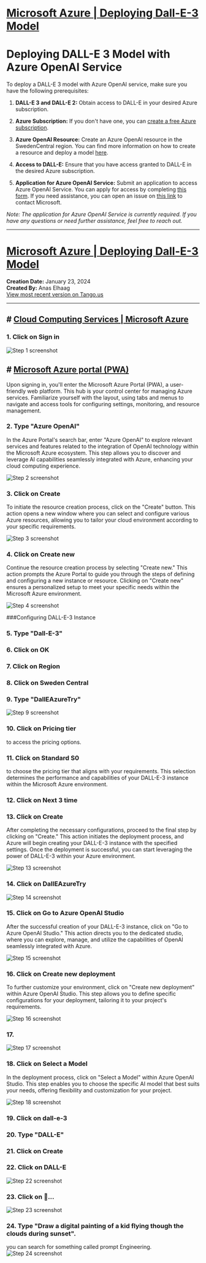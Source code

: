 # [Microsoft Azure | Deploying Dall-E-3 Model](https://app.tango.us/app/workflow/77564e19-90af-465f-8199-1769f76ab172?utm_source=markdown&utm_medium=markdown&utm_campaign=workflow%20export%20links)


# Deploying DALL-E 3 Model with Azure OpenAI Service

To deploy a DALL-E 3 model with Azure OpenAI service, make sure you have the following prerequisites:

1. **DALL-E 3 and DALL-E 2:** Obtain access to DALL-E in your desired Azure subscription.

2. **Azure Subscription:** If you don't have one, you can [create a free Azure subscription](https://azure.microsoft.com/en-gb/free/ai-services/?WT.mc_id=%3Fwt.mc_id%3Dstudentamb_298069).

3. **Azure OpenAI Resource:** Create an Azure OpenAI resource in the SwedenCentral region. You can find more information on how to create a resource and deploy a model [here](https://learn.microsoft.com/en-us/azure/ai-services/openai/how-to/create-resource?pivots=web-portal&WT.mc_id=%3Fwt.mc_id%3Dstudentamb_298069).

4. **Access to DALL-E:** Ensure that you have access granted to DALL-E in the desired Azure subscription.

5. **Application for Azure OpenAI Service:** Submit an application to access Azure OpenAI Service. You can apply for access by completing [this form](https://customervoice.microsoft.com/Pages/ResponsePage.aspx?id=v4j5cvGGr0GRqy180BHbR7en2Ais5pxKtso_Pz4b1_xUNTZBNzRKNlVQSFhZMU9aV09EVzYxWFdORCQlQCN0PWcu). If you need assistance, you can open an issue on [this link](https://customervoice.microsoft.com/Pages/ResponsePage.aspx?id=v4j5cvGGr0GRqy180BHbR7en2Ais5pxKtso_Pz4b1_xUNTZBNzRKNlVQSFhZMU9aV09EVzYxWFdORCQlQCN0PWcu) to contact Microsoft.

*Note: The application for Azure OpenAI Service is currently required. If you have any questions or need further assistance, feel free to reach out.*




***




# [Microsoft Azure | Deploying Dall-E-3 Model](https://app.tango.us/app/workflow/77564e19-90af-465f-8199-1769f76ab172?utm_source=markdown&utm_medium=markdown&utm_campaign=workflow%20export%20links)

__Creation Date:__ January 23, 2024  
__Created By:__ Anas Elhaag  
[View most recent version on Tango.us](https://app.tango.us/app/workflow/77564e19-90af-465f-8199-1769f76ab172?utm_source=markdown&utm_medium=markdown&utm_campaign=workflow%20export%20links)



***




## # [Cloud Computing Services | Microsoft Azure](https://azure.microsoft.com/en-us/?WT.mc_id=%3Fwt.mc_id%3Dstudentamb_298069)


### 1. Click on Sign in
![Step 1 screenshot](https://images.tango.us/workflows/77564e19-90af-465f-8199-1769f76ab172/steps/ceb6930d-24ae-48d9-8abc-6bd6545c39ec/09e994a6-02c1-4267-8e1c-ae7a57161641.png?crop=focalpoint&fit=crop&fp-x=0.5000&fp-y=0.5000&w=1200&border=2%2CF4F2F7&border-radius=8%2C8%2C8%2C8&border-radius-inner=8%2C8%2C8%2C8&blend-align=bottom&blend-mode=normal&blend-x=0&blend-w=1200&blend64=aHR0cHM6Ly9pbWFnZXMudGFuZ28udXMvc3RhdGljL21hZGUtd2l0aC10YW5nby13YXRlcm1hcmstdjIucG5n&mark-x=1125&mark-y=6&m64=aHR0cHM6Ly9pbWFnZXMudGFuZ28udXMvc3RhdGljL2JsYW5rLnBuZz9tYXNrPWNvcm5lcnMmYm9yZGVyPTQlMkNGRjc0NDImdz02OSZoPTgyJmZpdD1jcm9wJmNvcm5lci1yYWRpdXM9MTA%3D)


## # [Microsoft Azure portal (PWA)](https://portal.azure.com/)
Upon signing in, you'll enter the Microsoft Azure Portal (PWA), a user-friendly web platform. This hub is your control center for managing Azure services. Familiarize yourself with the layout, using tabs and menus to navigate and access tools for configuring settings, monitoring, and resource management.


### 2. Type "Azure OpenAI"

In the Azure Portal's search bar, enter "Azure OpenAI" to explore relevant services and features related to the integration of OpenAI technology within the Microsoft Azure ecosystem. This step allows you to discover and leverage AI capabilities seamlessly integrated with Azure, enhancing your cloud computing experience.

![Step 2 screenshot](https://images.tango.us/workflows/77564e19-90af-465f-8199-1769f76ab172/steps/efa765fc-0c2c-48a7-9f55-0ee2aad53d88/eb99fcf9-6f80-4f4f-bbad-ab79056d756c.png?crop=focalpoint&fit=crop&fp-x=0.5000&fp-y=0.5000&w=1200&border=2%2CF4F2F7&border-radius=8%2C8%2C8%2C8&border-radius-inner=8%2C8%2C8%2C8&blend-align=bottom&blend-mode=normal&blend-x=0&blend-w=1200&blend64=aHR0cHM6Ly9pbWFnZXMudGFuZ28udXMvc3RhdGljL21hZGUtd2l0aC10YW5nby13YXRlcm1hcmstdjIucG5n&mark-x=298&mark-y=6&m64=aHR0cHM6Ly9pbWFnZXMudGFuZ28udXMvc3RhdGljL2JsYW5rLnBuZz9tYXNrPWNvcm5lcnMmYm9yZGVyPTQlMkNGRjc0NDImdz00NTUmaD00NiZmaXQ9Y3JvcCZjb3JuZXItcmFkaXVzPTEw)


### 3. Click on Create
To initiate the resource creation process, click on the "Create" button. This action opens a new window where you can select and configure various Azure resources, allowing you to tailor your cloud environment according to your specific requirements.

![Step 3 screenshot](https://images.tango.us/workflows/77564e19-90af-465f-8199-1769f76ab172/steps/2c8d7c6e-f85f-4c02-9e78-744d1de56b0e/24ec5a12-5114-4725-9975-c8378132845a.png?crop=focalpoint&fit=crop&fp-x=0.5000&fp-y=0.5000&w=1200&border=2%2CF4F2F7&border-radius=8%2C8%2C8%2C8&border-radius-inner=8%2C8%2C8%2C8&blend-align=bottom&blend-mode=normal&blend-x=0&blend-w=1200&blend64=aHR0cHM6Ly9pbWFnZXMudGFuZ28udXMvc3RhdGljL21hZGUtd2l0aC10YW5nby13YXRlcm1hcmstdjIucG5n&mark-x=379&mark-y=172&m64=aHR0cHM6Ly9pbWFnZXMudGFuZ28udXMvc3RhdGljL2JsYW5rLnBuZz9tYXNrPWNvcm5lcnMmYm9yZGVyPTQlMkNGRjc0NDImdz0xMTUmaD02MCZmaXQ9Y3JvcCZjb3JuZXItcmFkaXVzPTEw)


### 4. Click on Create new

Continue the resource creation process by selecting "Create new." This action prompts the Azure Portal to guide you through the steps of defining and configuring a new instance or resource. Clicking on "Create new" ensures a personalized setup to meet your specific needs within the Microsoft Azure environment.

![Step 4 screenshot](https://images.tango.us/workflows/77564e19-90af-465f-8199-1769f76ab172/steps/c1d765f1-2f2d-4926-9be2-e45a2555d295/730b0afb-5fc9-4bae-be12-b17ab67ecf9e.png?crop=focalpoint&fit=crop&fp-x=0.5000&fp-y=0.5000&w=1200&border=2%2CF4F2F7&border-radius=8%2C8%2C8%2C8&border-radius-inner=8%2C8%2C8%2C8&blend-align=bottom&blend-mode=normal&blend-x=0&blend-w=1200&blend64=aHR0cHM6Ly9pbWFnZXMudGFuZ28udXMvc3RhdGljL21hZGUtd2l0aC10YW5nby13YXRlcm1hcmstdjIucG5n&mark-x=370&mark-y=551&m64=aHR0cHM6Ly9pbWFnZXMudGFuZ28udXMvc3RhdGljL2JsYW5rLnBuZz9tYXNrPWNvcm5lcnMmYm9yZGVyPTQlMkNGRjc0NDImdz05NyZoPTM0JmZpdD1jcm9wJmNvcm5lci1yYWRpdXM9MTA%3D)

###Configuring DALL-E-3 Instance

### 5. Type "Dall-E-3"

### 6. Click on OK

### 7. Click on Region

### 8. Click on Sweden Central

### 9. Type "DallEAzureTry"
![Step 9 screenshot](https://images.tango.us/workflows/77564e19-90af-465f-8199-1769f76ab172/steps/92dd6163-5f4f-4904-afc5-c4084fdf6d3c/5835df0c-46ff-483a-b3bc-04b789c4dabe.png?crop=focalpoint&fit=crop&fp-x=0.5613&fp-y=0.6265&fp-z=1.4456&w=1200&border=2%2CF4F2F7&border-radius=8%2C8%2C8%2C8&border-radius-inner=8%2C8%2C8%2C8&blend-align=bottom&blend-mode=normal&blend-x=0&blend-w=1200&blend64=aHR0cHM6Ly9pbWFnZXMudGFuZ28udXMvc3RhdGljL21hZGUtd2l0aC10YW5nby13YXRlcm1hcmstdjIucG5n&mark-x=161&mark-y=422&m64=aHR0cHM6Ly9pbWFnZXMudGFuZ28udXMvc3RhdGljL2JsYW5rLnBuZz9tYXNrPWNvcm5lcnMmYm9yZGVyPTYlMkNGRjc0NDImdz04NzgmaD02MiZmaXQ9Y3JvcCZjb3JuZXItcmFkaXVzPTEw)


### 10. Click on Pricing tier

to access the pricing options.

### 11. Click on Standard S0

to choose the pricing tier that aligns with your requirements. This selection determines the performance and capabilities of your DALL-E-3 instance within the Microsoft Azure environment.

### 12. Click on Next 3 time


### 13. Click on Create

After completing the necessary configurations, proceed to the final step by clicking on "Create." This action initiates the deployment process, and Azure will begin creating your DALL-E-3 instance with the specified settings. Once the deployment is successful, you can start leveraging the power of DALL-E-3 within your Azure environment.

![Step 13 screenshot](https://images.tango.us/workflows/77564e19-90af-465f-8199-1769f76ab172/steps/16f0ceab-5c9c-4ecb-a801-303060f6ddb6/1e88b3b4-53d6-479e-be5f-6b54a57eaad9.png?crop=focalpoint&fit=crop&fp-x=0.5000&fp-y=0.5000&w=1200&border=2%2CF4F2F7&border-radius=8%2C8%2C8%2C8&border-radius-inner=8%2C8%2C8%2C8&blend-align=bottom&blend-mode=normal&blend-x=0&blend-w=1200&blend64=aHR0cHM6Ly9pbWFnZXMudGFuZ28udXMvc3RhdGljL21hZGUtd2l0aC10YW5nby13YXRlcm1hcmstdjIucG5n&mark-x=275&mark-y=840&m64=aHR0cHM6Ly9pbWFnZXMudGFuZ28udXMvc3RhdGljL2JsYW5rLnBuZz9tYXNrPWNvcm5lcnMmYm9yZGVyPTQlMkNGRjc0NDImdz0xMTgmaD00MyZmaXQ9Y3JvcCZjb3JuZXItcmFkaXVzPTEw)


### 14. Click on DallEAzureTry
![Step 14 screenshot](https://images.tango.us/workflows/77564e19-90af-465f-8199-1769f76ab172/steps/eb756a3b-b60e-434e-84f6-b63c436371a1/592314f1-6f2b-467c-bddb-cbdfe024a035.png?crop=focalpoint&fit=crop&fp-x=0.4724&fp-y=0.5185&fp-z=2.5186&w=1200&border=2%2CF4F2F7&border-radius=8%2C8%2C8%2C8&border-radius-inner=8%2C8%2C8%2C8&blend-align=bottom&blend-mode=normal&blend-x=0&blend-w=1200&blend64=aHR0cHM6Ly9pbWFnZXMudGFuZ28udXMvc3RhdGljL21hZGUtd2l0aC10YW5nby13YXRlcm1hcmstdjIucG5n&mark-x=453&mark-y=411&m64=aHR0cHM6Ly9pbWFnZXMudGFuZ28udXMvc3RhdGljL2JsYW5rLnBuZz9tYXNrPWNvcm5lcnMmYm9yZGVyPTYlMkNGRjc0NDImdz0yOTMmaD04NCZmaXQ9Y3JvcCZjb3JuZXItcmFkaXVzPTEw)


### 15. Click on Go to Azure OpenAI Studio

After the successful creation of your DALL-E-3 instance, click on "Go to Azure OpenAI Studio." This action directs you to the dedicated studio, where you can explore, manage, and utilize the capabilities of OpenAI seamlessly integrated with Azure.

![Step 15 screenshot](https://images.tango.us/workflows/77564e19-90af-465f-8199-1769f76ab172/steps/1499e8cd-0a1a-4a55-862a-e7310b658790/038b0108-207c-4e3f-a18a-ad01a7da7fb1.png?crop=focalpoint&fit=crop&fp-x=0.4305&fp-y=0.2233&fp-z=1.8902&w=1200&border=2%2CF4F2F7&border-radius=8%2C8%2C8%2C8&border-radius-inner=8%2C8%2C8%2C8&blend-align=bottom&blend-mode=normal&blend-x=0&blend-w=1200&blend64=aHR0cHM6Ly9pbWFnZXMudGFuZ28udXMvc3RhdGljL21hZGUtd2l0aC10YW5nby13YXRlcm1hcmstdjIucG5n&mark-x=340&mark-y=326&m64=aHR0cHM6Ly9pbWFnZXMudGFuZ28udXMvc3RhdGljL2JsYW5rLnBuZz9tYXNrPWNvcm5lcnMmYm9yZGVyPTYlMkNGRjc0NDImdz01MjAmaD0xMTMmZml0PWNyb3AmY29ybmVyLXJhZGl1cz0xMA%3D%3D)


### 16. Click on Create new deployment

To further customize your environment, click on "Create new deployment" within Azure OpenAI Studio. This step allows you to define specific configurations for your deployment, tailoring it to your project's requirements.

![Step 16 screenshot](https://images.tango.us/workflows/77564e19-90af-465f-8199-1769f76ab172/steps/f82cf6a4-191a-4d5b-a5df-533be622f59d/4dd2612a-a45b-4141-b036-8610bdc16bb0.png?crop=focalpoint&fit=crop&fp-x=0.3358&fp-y=0.4794&fp-z=1.9014&w=1200&border=2%2CF4F2F7&border-radius=8%2C8%2C8%2C8&border-radius-inner=8%2C8%2C8%2C8&blend-align=bottom&blend-mode=normal&blend-x=0&blend-w=1200&blend64=aHR0cHM6Ly9pbWFnZXMudGFuZ28udXMvc3RhdGljL21hZGUtd2l0aC10YW5nby13YXRlcm1hcmstdjIucG5n&mark-x=342&mark-y=401&m64=aHR0cHM6Ly9pbWFnZXMudGFuZ28udXMvc3RhdGljL2JsYW5rLnBuZz9tYXNrPWNvcm5lcnMmYm9yZGVyPTYlMkNGRjc0NDImdz01MTYmaD0xMDMmZml0PWNyb3AmY29ybmVyLXJhZGl1cz0xMA%3D%3D)


### 17. 
![Step 17 screenshot](https://images.tango.us/workflows/77564e19-90af-465f-8199-1769f76ab172/steps/f55ec3bf-bd88-4067-a3c1-39b1ba25d5fb/90dfe91d-2960-486f-8c6f-38270754559a.png?crop=focalpoint&fit=crop&fp-x=0.1840&fp-y=0.3215&fp-z=1.9270&w=1200&border=2%2CF4F2F7&border-radius=8%2C8%2C8%2C8&border-radius-inner=8%2C8%2C8%2C8&blend-align=bottom&blend-mode=normal&blend-x=0&blend-w=1200&blend64=aHR0cHM6Ly9pbWFnZXMudGFuZ28udXMvc3RhdGljL21hZGUtd2l0aC10YW5nby13YXRlcm1hcmstdjIucG5n&mark-x=172&mark-y=398&m64=aHR0cHM6Ly9pbWFnZXMudGFuZ28udXMvc3RhdGljL2JsYW5rLnBuZz9tYXNrPWNvcm5lcnMmYm9yZGVyPTYlMkNGRjc0NDImdz01MDYmaD0xMTAmZml0PWNyb3AmY29ybmVyLXJhZGl1cz0xMA%3D%3D)


### 18. Click on Select a Model

In the deployment process, click on "Select a Model" within Azure OpenAI Studio. This step enables you to choose the specific AI model that best suits your needs, offering flexibility and customization for your project.

![Step 18 screenshot](https://images.tango.us/workflows/77564e19-90af-465f-8199-1769f76ab172/steps/1f6fe710-751e-4cf4-94dd-93f232dc7359/ffd8f90b-a742-4184-ae89-69c7bcf26471.png?crop=focalpoint&fit=crop&fp-x=0.4872&fp-y=0.4280&fp-z=1.2432&w=1200&border=2%2CF4F2F7&border-radius=8%2C8%2C8%2C8&border-radius-inner=8%2C8%2C8%2C8&blend-align=bottom&blend-mode=normal&blend-x=0&blend-w=1200&blend64=aHR0cHM6Ly9pbWFnZXMudGFuZ28udXMvc3RhdGljL21hZGUtd2l0aC10YW5nby13YXRlcm1hcmstdjIucG5n&mark-x=165&mark-y=419&m64=aHR0cHM6Ly9pbWFnZXMudGFuZ28udXMvc3RhdGljL2JsYW5rLnBuZz9tYXNrPWNvcm5lcnMmYm9yZGVyPTYlMkNGRjc0NDImdz04NzAmaD02NyZmaXQ9Y3JvcCZjb3JuZXItcmFkaXVzPTEw)


### 19. Click on dall-e-3

### 20. Type "DALL-E"

### 21. Click on Create

### 22. Click on DALL-E
![Step 22 screenshot](https://images.tango.us/workflows/77564e19-90af-465f-8199-1769f76ab172/steps/f860887a-09cc-49fb-a1af-bdf8a28609c0/f03564af-1a73-460a-965d-6a400f6e290e.png?crop=focalpoint&fit=crop&fp-x=0.5000&fp-y=0.5000&w=1200&border=2%2CF4F2F7&border-radius=8%2C8%2C8%2C8&border-radius-inner=8%2C8%2C8%2C8&blend-align=bottom&blend-mode=normal&blend-x=0&blend-w=1200&blend64=aHR0cHM6Ly9pbWFnZXMudGFuZ28udXMvc3RhdGljL21hZGUtd2l0aC10YW5nby13YXRlcm1hcmstdjIucG5n&mark-x=163&mark-y=391&m64=aHR0cHM6Ly9pbWFnZXMudGFuZ28udXMvc3RhdGljL2JsYW5rLnBuZz9tYXNrPWNvcm5lcnMmYm9yZGVyPTQlMkNGRjc0NDImdz03MyZoPTM4JmZpdD1jcm9wJmNvcm5lci1yYWRpdXM9MTA%3D)


### 23. Click on …
![Step 23 screenshot](https://images.tango.us/workflows/77564e19-90af-465f-8199-1769f76ab172/steps/def6fae4-74f4-4285-889f-e943f4aa7dbe/17e00e04-3fb5-432a-b40d-1e4bf46116f4.png?crop=focalpoint&fit=crop&fp-x=0.6036&fp-y=0.2083&fp-z=2.0283&w=1200&border=2%2CF4F2F7&border-radius=8%2C8%2C8%2C8&border-radius-inner=8%2C8%2C8%2C8&blend-align=bottom&blend-mode=normal&blend-x=0&blend-w=1200&blend64=aHR0cHM6Ly9pbWFnZXMudGFuZ28udXMvc3RhdGljL21hZGUtd2l0aC10YW5nby13YXRlcm1hcmstdjIucG5n&mark-x=365&mark-y=325&m64=aHR0cHM6Ly9pbWFnZXMudGFuZ28udXMvc3RhdGljL2JsYW5rLnBuZz9tYXNrPWNvcm5lcnMmYm9yZGVyPTYlMkNGRjc0NDImdz00NzEmaD0xMTUmZml0PWNyb3AmY29ybmVyLXJhZGl1cz0xMA%3D%3D)


### 24. Type "Draw a digital painting of a kid flying though the clouds during sunset".
you can search for something called prompt Engineering.
![Step 24 screenshot](https://images.tango.us/workflows/77564e19-90af-465f-8199-1769f76ab172/steps/529ad56a-acb8-4410-8816-8d6288fbc3ad/7e7ebaf1-989b-454c-86b1-a2d0b806a327.png?crop=focalpoint&fit=crop&fp-x=0.4748&fp-y=0.3786&fp-z=1.0805&w=1200&border=2%2CF4F2F7&border-radius=8%2C8%2C8%2C8&border-radius-inner=8%2C8%2C8%2C8&blend-align=bottom&blend-mode=normal&blend-x=0&blend-w=1200&blend64=aHR0cHM6Ly9pbWFnZXMudGFuZ28udXMvc3RhdGljL21hZGUtd2l0aC10YW5nby13YXRlcm1hcmstdjIucG5n&mark-x=81&mark-y=342&m64=aHR0cHM6Ly9pbWFnZXMudGFuZ28udXMvc3RhdGljL2JsYW5rLnBuZz9tYXNrPWNvcm5lcnMmYm9yZGVyPTYlMkNGRjc0NDImdz0xMDM4Jmg9NTYmZml0PWNyb3AmY29ybmVyLXJhZGl1cz0xMA%3D%3D)

<br/>


